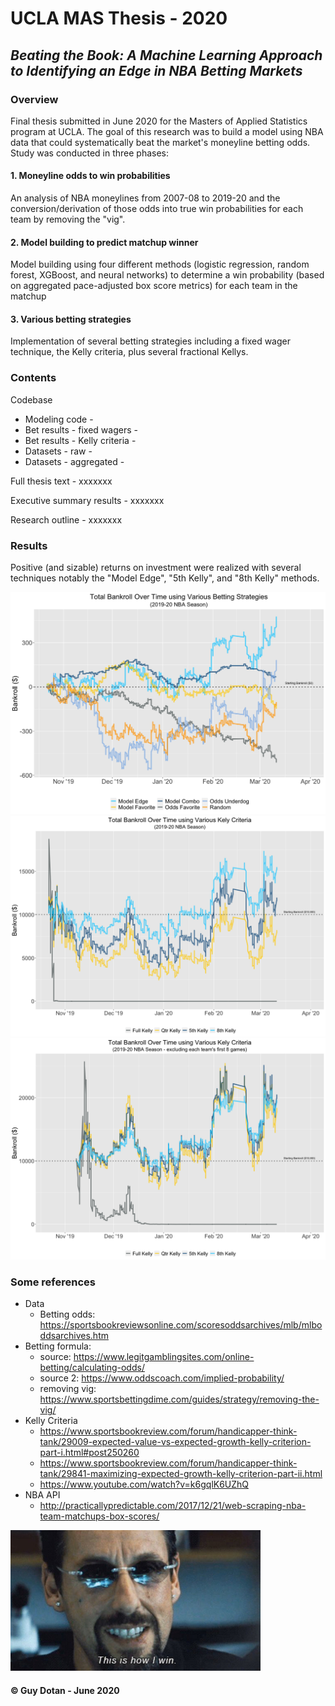 # UCLA MAS Thesis - 2020
## _Beating the Book: A Machine Learning Approach to Identifying an Edge in NBA Betting Markets_

### Overview
Final thesis submitted in June 2020 for the Masters of Applied Statistics program at UCLA. The goal of this research was to build a model using NBA data that could systematically beat the market's moneyline betting odds. Study was conducted in three phases:

#### 1. Moneyline odds to win probabilities
An analysis of NBA moneylines from 2007-08 to 2019-20 and the conversion/derivation of those odds into true win probabilities for each team by removing the "vig".

#### 2. Model building to predict matchup winner
Model building using four different methods (logistic regression, random forest, XGBoost, and neural networks) to determine a win probability (based on aggregated pace-adjusted box score metrics) for each team in the matchup

#### 3. Various betting strategies 
Implementation of several betting strategies including a fixed wager technique, the Kelly criteria, plus several fractional Kellys.  


### Contents

Codebase 

* Modeling code - 
* Bet results - fixed wagers - 
* Bet results - Kelly criteria - 
* Datasets - raw - 
* Datasets - aggregated - 

Full thesis text -  xxxxxxx

Executive summary results -  xxxxxxx

Research outline - xxxxxxx

### Results
Positive (and sizable) returns on investment were realized with several techniques notably the "Model Edge", "5th Kelly", and "8th Kelly" methods.

<p align = "center">
<img src="images/bet-perf-fixed-final.png" alt = "bet results fixed" width = "600" />

<img src="images/bet-perf-kc-final.png" alt = "bet results kelly" width = "600" />

<img src="images/bet-perf-kc-final2.png" alt = "bet results kelly 2" width = "600" />
</p>

### Some references
* Data
	* Betting odds: https://sportsbookreviewsonline.com/scoresoddsarchives/mlb/mlboddsarchives.htm
* Betting formula:
	* source: https://www.legitgamblingsites.com/online-betting/calculating-odds/
	* source 2: https://www.oddscoach.com/implied-probability/
	* removing vig: https://www.sportsbettingdime.com/guides/strategy/removing-the-vig/ 
* Kelly Criteria
	* https://www.sportsbookreview.com/forum/handicapper-think-tank/29009-expected-value-vs-expected-growth-kelly-criterion-part-i.html#post250260
	* https://www.sportsbookreview.com/forum/handicapper-think-tank/29841-maximizing-expected-growth-kelly-criterion-part-ii.html
	* https://www.youtube.com/watch?v=k6gqlK6UZhQ
* NBA API
	* http://practicallypredictable.com/2017/12/21/web-scraping-nba-team-matchups-box-scores/


<img src="images/uncut.jpg" alt = "uncut gems" width = "400" />

#### &copy; Guy Dotan - June 2020
